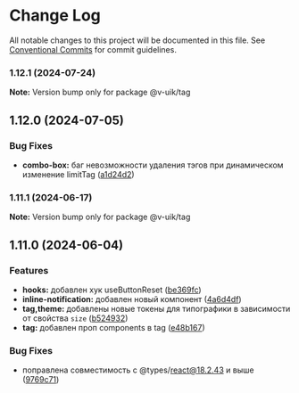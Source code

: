 # Change Log

All notable changes to this project will be documented in this file.
See [Conventional Commits](https://conventionalcommits.org) for commit guidelines.

### 1.12.1 (2024-07-24)

**Note:** Version bump only for package @v-uik/tag





## 1.12.0 (2024-07-05)


### Bug Fixes

* **combo-box:** баг невозможности удаления тэгов при динамическом изменение limitTag ([a1d24d2](#))



### 1.11.1 (2024-06-17)

**Note:** Version bump only for package @v-uik/tag





## 1.11.0 (2024-06-04)


### Features

* **hooks:** добавлен хук useButtonReset ([be369fc](#))
* **inline-notification:** добавлен новый компонент ([4a6d4df](#))
* **tag,theme:** добавлены новые токены для типографики в зависимости от свойства `size` ([b524932](#))
* **tag:** добавлен проп components в tag ([e48b167](#))


### Bug Fixes

* поправлена совместимость с @types/react@18.2.43 и выше ([9769c71](#))
